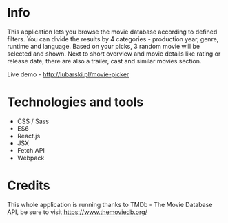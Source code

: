 # Info
This application lets you browse the movie database according to defined filters. You can divide the results by 4 categories - production year, genre, runtime and language. Based on your picks, 3 random movie will be selected and shown. Next to short overview and movie details like rating or release date, there are also a trailer, cast and similar movies section.

Live demo - http://lubarski.pl/movie-picker

# Technologies and tools
* CSS / Sass
* ES6
* React.js
* JSX
* Fetch API
* Webpack

# Credits
This whole application is running thanks to TMDb - The Movie Database API, be sure to visit https://www.themoviedb.org/
